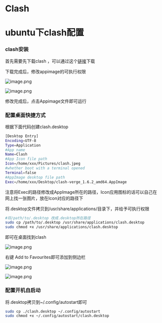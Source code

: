 # Clash

# ubuntu下clash配置

### clash安装

首先需要先下载clash ，可以通过这个[链接](https://github.com/logori-lx/ubuntu-configuration/blob/main/clash-verge_1.6.2_amd64.AppImage)下载

下载完成后，修改appimage的可执行权限

![image.png](attachment:ea48769a-9bb9-4781-8e4d-9cfd3c46768f:image.png)

![image.png](attachment:d9f364e4-3f18-42b8-8dc3-43a42b5df319:image.png)

修改完成后，点击Appimage文件即可运行

### 配置桌面快捷方式

根据下面代码创建clash.desktop

```bash
[Desktop Entry]
Encoding=UTF-8
Type=Application
#App name
Name=Clash
#App Icon file path
Icon=/home/xxx/Pictures/clash.jpeg
#whether boot with a terminal opened
Terminal=false
#AppImage desktop file path
Exec=/home/xxx/Desktop/clash-verge_1.6.2_amd64.AppImage
```

注意将Exec的路径修改成AppImage所在的路径，Icon应用图标的话可以自己在网上找一张图片，放在Icon对应的路径下

将.desktop文件拷贝到/usr/share/applications/目录下，并给予可执行权限

```bash
#将/path/to/.desktop 改成.desktop所在路径
sudo cp /path/to/.desktop /usr/share/applications/clash.desktop
sudo chmod +x /usr/share/applications/clash.desktop
```

即可在桌面找到clash

![image.png](attachment:7981968e-e941-4bd2-a55c-d5935a60021b:image.png)

右键 Add to Favourites即可添加到侧边栏

![image.png](attachment:688c256e-3b56-4692-a4b5-90abae30f30f:image.png)

![image.png](attachment:cda91ac0-48e8-4dd8-bd83-182b920e35f0:image.png)

### 配置开机自启动

将.desktop拷贝到~/.config/autostart即可

```bash
sudo cp ./clash.desktop ~/.config/autostart
sudo chmod +x ~/.config/autostart/clash.desktop
```